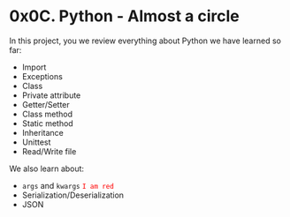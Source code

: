 # 0x0C. Python - Almost a circle

In this project, you we review everything about Python we have learned so far:

* Import
* Exceptions
* Class
* Private attribute
* Getter/Setter
* Class method
* Static method
* Inheritance
* Unittest
* Read/Write file

We also learn about:

* `args` and `kwargs` <span style="color:red">`I am red`</span>
* Serialization/Deserialization
* JSON
